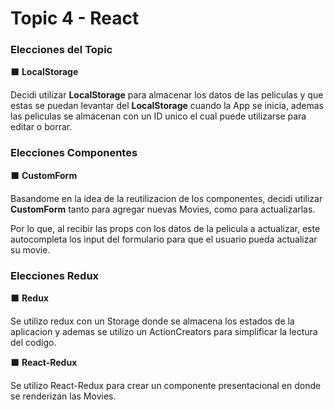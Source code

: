 # Topic 4 - React



### Elecciones del Topic


:black_large_square: **LocalStorage**

Decidi utilizar **LocalStorage** para almacenar los datos de las peliculas y que estas se puedan levantar del **LocalStorage** cuando la App se inicia, ademas las peliculas se almacenan con un ID unico el cual puede utilizarse para editar o borrar.



### Elecciones Componentes


:black_large_square: **CustomForm**

Basandome en la idea de la reutilizacion de los componentes, decidi utilizar **CustomForm** tanto para agregar nuevas Movies, como para actualizarlas.

Por lo que, al recibir las props con los datos de la pelicula a actualizar, este autocompleta los input del formulario para que el usuario pueda actualizar su movie.


### Elecciones Redux


:black_large_square: **Redux**

Se utilizo redux con un Storage donde se almacena los estados de la aplicacion y ademas se utilizo un ActionCreators para simplificar la lectura del codigo.


:black_large_square: **React-Redux**

Se utilizo React-Redux para crear un componente presentacional en donde se renderizan las Movies. 